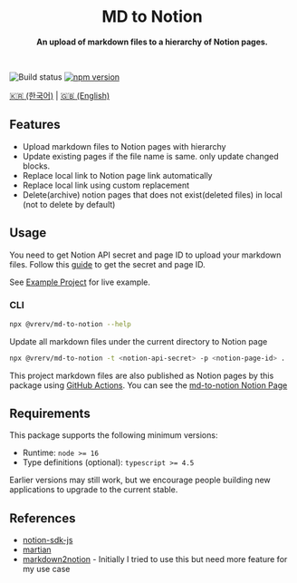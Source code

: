 <div align="center">
	<h1>MD to Notion</h1>
	<p>
		<b>An upload of markdown files to a hierarchy of Notion pages.</b>
	</p>
	<br>
</div>

![Build status](https://github.com/vrerv/md-to-notion/actions/workflows/ci.yml/badge.svg)
[![npm version](https://badge.fury.io/js/%40vrerv%2Fmd-to-notion.svg)](https://www.npmjs.com/package/@vrerv/md-to-notion)

[🇰🇷 (한국어)](./README_KO.md) | [🇬🇧 (English)](./README.md)

## Features

- Upload markdown files to Notion pages with hierarchy
- Update existing pages if the file name is same. only update changed blocks.
- Replace local link to Notion page link automatically
- Replace local link using custom replacement
- Delete(archive) notion pages that does not exist(deleted files) in local (not to delete by default)

## Usage

You need to get Notion API secret and page ID to upload your markdown files.
Follow this [guide](./docs/configure-notion.md) to get the secret and page ID.

See [Example Project](./examples/example-project) for live example.

### CLI

```bash
npx @vrerv/md-to-notion --help
```

Update all markdown files under the current directory to Notion page

```bash
npx @vrerv/md-to-notion -t <notion-api-secret> -p <notion-page-id> .
```

This project markdown files are also published as Notion pages by this package using [GitHub Actions](./docs/github-actions.md).
You can see the [md-to-notion Notion Page](https://vrerv.notion.site/MD-To-Notion-e85be6990664452b8669c72d989ce258)

## Requirements

This package supports the following minimum versions:

- Runtime: `node >= 16`
- Type definitions (optional): `typescript >= 4.5`

Earlier versions may still work, but we encourage people building new applications to upgrade to the current stable.

## References

- [notion-sdk-js](https://github.com/makenotion/notion-sdk-js)
- [martian](https://github.com/tryfabric/martian)
- [markdown2notion](https://github.com/Rujuu-prog/markdown2notion) - Initially I tried to use this but need more feature for my use case
